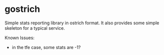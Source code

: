 gostrich
========

Simple stats reporting library in ostrich format. It also provides some simple skeleton for
a typical service.

Known Issues:
- in the tfe case, some stats are -1?
